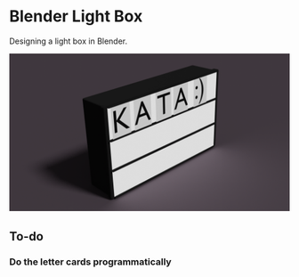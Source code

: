 # Blender Light Box

Designing a light box in Blender.

![](render.png)

## To-do

### Do the letter cards programmatically
